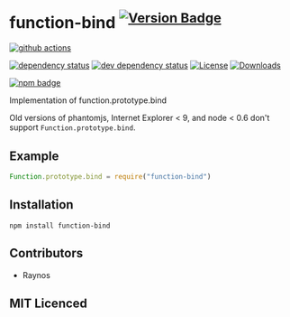# function-bind <sup>[![Version Badge][npm-version-svg]][package-url]</sup>

[![github actions][actions-image]][actions-url]
<!--[![coverage][codecov-image]][codecov-url]-->
[![dependency status][deps-svg]][deps-url]
[![dev dependency status][dev-deps-svg]][dev-deps-url]
[![License][license-image]][license-url]
[![Downloads][downloads-image]][downloads-url]

[![npm badge][npm-badge-png]][package-url]

Implementation of function.prototype.bind

Old versions of phantomjs, Internet Explorer < 9, and node < 0.6 don't support `Function.prototype.bind`.

## Example

```js
Function.prototype.bind = require("function-bind")
```

## Installation

`npm install function-bind`

## Contributors

- Raynos

## MIT Licenced

[package-url]: https://npmjs.org/package/function-bind

[npm-version-svg]: https://versionbadg.es/Raynos/function-bind.svg

[deps-svg]: https://david-dm.org/Raynos/function-bind.svg

[deps-url]: https://david-dm.org/Raynos/function-bind

[dev-deps-svg]: https://david-dm.org/Raynos/function-bind/dev-status.svg

[dev-deps-url]: https://david-dm.org/Raynos/function-bind#info=devDependencies

[npm-badge-png]: https://nodei.co/npm/function-bind.png?downloads=true&stars=true

[license-image]: https://img.shields.io/npm/l/function-bind.svg

[license-url]: LICENSE

[downloads-image]: https://img.shields.io/npm/dm/function-bind.svg

[downloads-url]: https://npm-stat.com/charts.html?package=function-bind

[codecov-image]: https://codecov.io/gh/Raynos/function-bind/branch/main/graphs/badge.svg

[codecov-url]: https://app.codecov.io/gh/Raynos/function-bind/

[actions-image]: https://img.shields.io/endpoint?url=https://github-actions-badge-u3jn4tfpocch.runkit.sh/Raynos/function-bind

[actions-url]: https://github.com/Raynos/function-bind/actions

